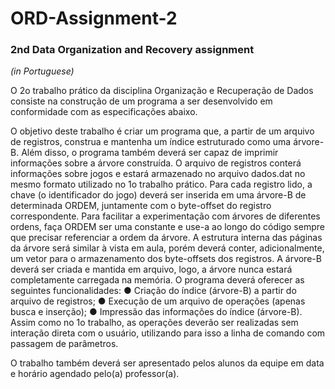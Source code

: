 # ORD-Assignment-2


### 2nd Data Organization and Recovery assignment


*(in Portuguese)*

O 2o trabalho prático da disciplina Organização e Recuperação de Dados consiste na construção de um programa a ser desenvolvido em conformidade com as especificações abaixo.

O objetivo deste trabalho é criar um programa que, a partir de um arquivo de registros, construa e mantenha um índice estruturado como uma árvore-B. Além disso, o programa também deverá ser capaz de imprimir informações sobre a árvore construída.
O arquivo de registros conterá informações sobre jogos e estará armazenado no arquivo dados.dat no mesmo formato utilizado no 1o trabalho prático. Para cada registro lido, a chave (o identificador do jogo) deverá ser inserida em uma árvore-B de determinada ORDEM, juntamente com o byte-offset do registro correspondente. Para facilitar a experimentação com árvores de diferentes ordens, faça ORDEM ser uma constante e use-a ao longo do código sempre que precisar referenciar a ordem da árvore.
A estrutura interna das páginas da árvore será similar à vista em aula, porém deverá conter, adicionalmente, um vetor para o armazenamento dos byte-offsets dos registros. A árvore-B deverá ser criada e mantida em arquivo, logo, a árvore nunca estará completamente carregada na memória.
O programa deverá oferecer as seguintes funcionalidades:
● Criação do índice (árvore-B) a partir do arquivo de registros;
● Execução de um arquivo de operações (apenas busca e inserção);
● Impressão das informações do índice (árvore-B).
Assim como no 1o trabalho, as operações deverão ser realizadas sem interação direta com o usuário, utilizando para isso a linha de comando com passagem de parâmetros.

O trabalho também deverá ser apresentado pelos alunos da equipe em data e horário agendado pelo(a) professor(a).
